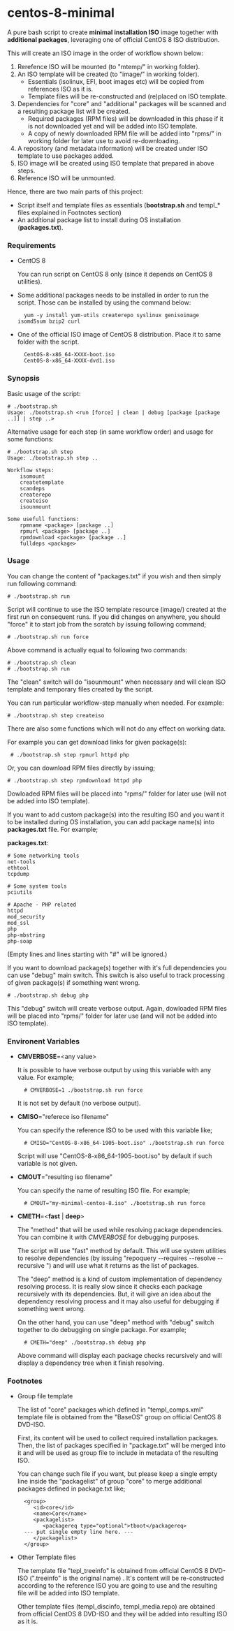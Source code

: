 # centos-8-minimal

A pure bash script to create **minimal installation ISO** image together with **additional packages**, leveraging one of official CentOS 8 ISO distribution.

This will create an ISO image in the order of workflow shown below:

1. Rerefence ISO will be mounted (to "mtemp/" in working folder).
2. An ISO template will be created (to "image/" in working folder).
    - Essentials (isolinux, EFI, boot images etc) will be copied from references ISO as it is.
    - Template files will be re-constructed and (re)placed on ISO template.
3. Dependencies for "core" and "additional" packages will be scanned and a resulting package list will be created.
    - Required packages (RPM files) will be downloaded in this phase if it is not downloaded yet and will be added into ISO template.
    - A copy of newly downloaded RPM file will be added into "rpms/" in working folder for later use to avoid re-downloading.
4. A repository (and metadata information) will be created under ISO template to use packages added.
5. ISO image will be created using ISO template that prepared in above steps.
6. Reference ISO will be unmounted.

Hence, there are two main parts of this project:

- Script itself and template files as essentials (**bootstrap.sh** and templ\_\* files explained in Footnotes section)
- An additional package list to install during OS installation (**packages.txt**).

### Requirements

- CentOS 8

  You can run script on CentOS 8 only (since it depends on CentOS 8 utilities).
    
- Some additional packages needs to be installed in order to run the script. Those can be installed by using the command below:

        yum -y install yum-utils createrepo syslinux genisoimage isomd5sum bzip2 curl

- One of the official ISO image of CentOS 8 distribution. Place it to same folder with the script.

        CentOS-8-x86_64-XXXX-boot.iso
        CentOS-8-x86_64-XXXX-dvd1.iso

### Synopsis

Basic usage of the script:

    # ./bootstrap.sh 
    Usage: ./bootstrap.sh <run [force] | clean | debug [package [package ..]] | step ..>

Alternative usage for each step (in same workflow order) and usage for some functions:

    # ./bootstrap.sh step
    Usage: ./bootstrap.sh step ..

    Workflow steps:
        isomount
        createtemplate
        scandeps
        createrepo
        createiso
        isounmount

    Some usefull functions:
        rpmname <package> [package ..]
        rpmurl <package> [package ..]
        rpmdownload <package> [package ..]
        fulldeps <package>

### Usage

You can change the content of "packages.txt" if you wish and then simply run following command:

    # ./bootstrap.sh run

Script will continue to use the ISO template resource (image/) created at the first run on consequent runs. If you did changes on anywhere, you should "force" it to start job from the scratch by issuing following command;

    # ./bootstrap.sh run force
    
Above command is actually equal to following two commands:

    # ./bootstrap.sh clean
    # ./bootstrap.sh run

The "clean" switch will do "isounmount" when necessary and will clean ISO template and temporary files created by the script.

You can run particular workflow-step manually when needed. For example:

    # ./bootstrap.sh step createiso
    
There are also some functions which will not do any effect on working data. 

For example you can get download links for given package(s):

     # ./bootstrap.sh step rpmurl httpd php 
 
Or, you can download RPM files directly by issuing;

    # ./bootstrap.sh step rpmdownload httpd php

Dowloaded RPM files will be placed into "rpms/" folder for later use (will not be added into ISO template).

If you want to add custom package(s) into the resulting ISO and you want it to be installed during OS installation, you can add package name(s) into **packages.txt** file. For example;

**packages.txt**:

    # Some networking tools
    net-tools
    ethtool
    tcpdump

    # Some system tools
    pciutils

    # Apache - PHP related
    httpd
    mod_security
    mod_ssl
    php
    php-mbstring
    php-soap

(Empty lines and lines starting with "#" will be ignored.)

If you want to download package(s) together with it's full dependencies you can use "debug" main switch. This switch is also useful to track processing of given package(s) if something went wrong.

    # ./bootstrap.sh debug php

This "debug" switch will create verbose output.
Again, dowloaded RPM files will be placed into "rpms/" folder for later use (and will not be added into ISO template).

### Environent Variables

- **CMVERBOSE**=\<any value\>

   It is possible to have verbose output by using this variable with any value. For example;
   
        # CMVERBOSE=1 ./bootstrap.sh run force

   It is not set by default (no verbose output).
         
- **CMISO**="referece iso filename"

   You can specify the reference ISO to be used with this variable like;
   
        # CMISO="CentOS-8-x86_64-1905-boot.iso" ./bootstrap.sh run force

   Script will use "CentOS-8-x86\_64-1905-boot.iso" by default if such variable is not given.
- **CMOUT**="resulting iso filename"

   You can specify the name of resulting ISO file. For example;
   
        # CMOUT="my-minimal-centos-8.iso" ./bootstrap.sh run force    
- **CMETH**=\<**fast** \| **deep**\>

   The "method" that will be used while resolving package dependencies. You can combine it with *CMVERBOSE* for debugging purposes.

   The script will use "fast" method by default. This will use system utilities to resolve dependencies (by issuing "repoquery --requires --resolve --recursive <package>") and will use what it returns as the list of packages.

   The "deep" method is a kind of custom implementation of dependency resolving process. It is really slow since it checks each package recursively with its dependencies. But, it will give an idea about the dependency resolving process and it may also useful for debugging if something went wrong.
   
   On the other hand, you can use "deep" method with "debug" switch together to do debugging on single package. For example;
   
        # CMETH="deep" ./bootstrap.sh debug php
    
   Above command will display each package checks recursively and will display a dependency tree when it finish resolving.

### Footnotes

- Group file template

   The list of "core" packages which defined in "templ\_comps.xml" template file is obtained from the "BaseOS" group on official CentOS 8 DVD-ISO.
   
   First, its content will be used to collect required installation packages. Then, the list of packages specified in "package.txt" will be merged into it and will be used as group file to include in metadata of the resulting ISO.
   
   You can change such file if you want, but please keep a single empty line inside the "packagelist" of group "core" to merge additional packages defined in package.txt like;


        <group>
           <id>core</id>
           <name>Core</name>
           <packagelist>
              <packagereq type="optional">tboot</packagereq>
        --- put single empty line here. ---
           </packagelist>
        </group>
   
- Other Template files

   The template file "tepl\_treeinfo" is obtained from official CentOS 8 DVD-ISO (".treeinfo" is the original name) . It's content will be re-constructed according to the reference ISO you are going to use and the resulting file will be added into ISO template.
   
   Other template files (templ\_discinfo, templ\_media.repo) are obtained from official CentOS 8 DVD-ISO and they will be added into resulting ISO as it is.
   
   
